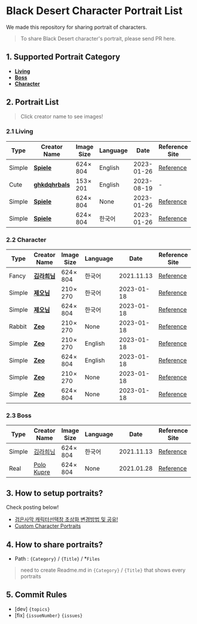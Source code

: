 # Black Desert Character Portrait List

We made this repository for sharing portrait of characters.
> To share Black Desert character's portrait, please send PR here.

## 1. Supported Portrait Category
* **[Living](./Living)**
* **[Boss](./Boss)**
* **[Character](./Character)**

## 2. Portrait List
> Click creator name to see images!

### 2.1 Living

| Type | Creator Name | Image Size | Language | Date | Reference Site |
|------|--------------|------------|----------|------|----------------|
| Simple | **[Spiele](./Living/symbolsLifeEN)** | 624 × 804 | English | 2023-01-26 | [Reference](https://www.inven.co.kr/board/black/3584/50290) |
| Cute   | **[ghkdqhrbals](./Living/simple-living)** | 153 × 201 | English | 2023-08-19 | - |
| Simple | **[Spiele](./Living/symbolsLife)** | 624 × 804 | None | 2023-01-26 | [Reference](https://www.inven.co.kr/board/black/3584/50290) |
| Simple | **[Spiele](./Living/symbolsLifeKR)** | 624 × 804 | 한국어 | 2023-01-26 | [Reference](https://www.inven.co.kr/board/black/3584/50290) |

### 2.2 Character

| Type | Creator Name | Image Size | Language | Date | Reference Site |
|------|--------------|------------|----------|------|----------------|
| Fancy | **[김라희님](./Character/KimLaHee)** | 624 × 804 | 한국어 | 2021.11.13 | [Reference](https://www.kr.playblackdesert.com/ko-KR/Forum/ForumTopic/Detail?_topicNo=50082&_opinionNo=50080) |
| Simple | **[제오님](./Character/ZeoSimbolKR)** | 210 × 270 | 한국어 | 2023-01-18 | [Reference](https://www.inven.co.kr/board/black/3584/50290) |
| Simple | **[제오님](./Character/ZeoSimbolBigKR)** | 624 × 804 | 한국어 | 2023-01-18 | [Reference](https://www.inven.co.kr/board/black/3584/50290) |
| Rabbit | **[Zeo](./Character/ZeoBlackRabbit)** | 210 × 270 | None | 2023-01-18 | [Reference](https://www.inven.co.kr/board/black/3584/50290) |
| Simple | **[Zeo](./Character/ZeoSimbolEN)** | 210 × 270 | English | 2023-01-18 | [Reference](https://www.inven.co.kr/board/black/3584/50290) |
| Simple | **[Zeo](./Character/ZeoSimbolBigEN)** | 624 × 804 | English | 2023-01-18 | [Reference](https://www.inven.co.kr/board/black/3584/50290) |
| Simple | **[Zeo](./Character/ZeoSimbol)** | 210 × 270 | None | 2023-01-18 | [Reference](https://www.inven.co.kr/board/black/3584/50290) |
| Simple | **[Zeo](./Character/ZeoSimbolBig)** | 624 × 804 | None | 2023-01-18 | [Reference](https://www.inven.co.kr/board/black/3584/50290) |

### 2.3 Boss

| Type | Creator Name | Image Size | Language | Date | Reference Site |
|------|--------------|------------|----------|------|----------------|
| Simple |[김라희님](./Boss/KimLaHee) | 624 × 804 | 한국어 | 2021.11.13 | [Reference](https://www.kr.playblackdesert.com/ko-KR/Forum/ForumTopic/Detail?_topicNo=50082&_opinionNo=50080)|
| Real | [Polo Kupre](./realWorldBoss) | 624 × 804 | None | 2021.01.28 | [Reference](https://drive.google.com/drive/folders/1k7F7Zx4wwV9wV1jLsgLQa9rOGJdAmSbP)


## 3. How to setup portraits?

Check posting below!

* [검은사막 캐릭터선택창 초상화 변경방법 및 공유!](https://www.kr.playblackdesert.com/ko-KR/Forum/ForumTopic/Detail?_topicNo=50082&_opinionNo=50080)
* [Custom Character Portraits](https://www.blackdesertfoundry.com/custom-character-portraits/)

## 4. How to share portraits?
* Path : `{Category}` / `{Title}` / *`Files`
> need to create Readme.md in `{Category}` / `{Title}` that shows every portraits

## 5. Commit Rules
* [dev] `{topics}`
* [fix] `{issueNumber}` `{issues}`
